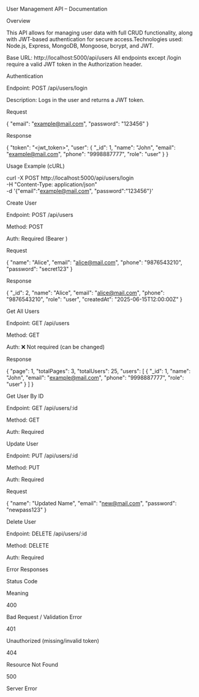 User Management API – Documentation

Overview

This API allows for managing user data with full CRUD functionality, along with JWT-based authentication for secure access.Technologies used: Node.js, Express, MongoDB, Mongoose, bcrypt, and JWT.

Base URL: http://localhost:5000/api/users All endpoints except /login require a valid JWT token in the Authorization header.

Authentication

Endpoint: POST /api/users/login

Description: Logs in the user and returns a JWT token.

Request

{
  "email": "example@mail.com",
  "password": "123456"
}

Response

{
  "token": "<jwt_token>",
  "user": {
    "_id": 1,
    "name": "John",
    "email": "example@mail.com",
    "phone": "9998887777",
    "role": "user"
  }
}

Usage Example (cURL)

curl -X POST http://localhost:5000/api/users/login \
-H "Content-Type: application/json" \
-d '{"email":"example@mail.com", "password":"123456"}'

Create User

Endpoint: POST /api/users

Method: POST

Auth: Required (Bearer <token>)

Request

{
  "name": "Alice",
  "email": "alice@mail.com",
  "phone": "9876543210",
  "password": "secret123"
}

Response

{
  "_id": 2,
  "name": "Alice",
  "email": "alice@mail.com",
  "phone": "9876543210",
  "role": "user",
  "createdAt": "2025-06-15T12:00:00Z"
}

Get All Users

Endpoint: GET /api/users

Method: GET

Auth: ❌ Not required (can be changed)

Response

{
  "page": 1,
  "totalPages": 3,
  "totalUsers": 25,
  "users": [
    {
      "_id": 1,
      "name": "John",
      "email": "example@mail.com",
      "phone": "9998887777",
      "role": "user"
    }
  ]
}

Get User By ID

Endpoint: GET /api/users/:id

Method: GET

Auth: Required

Update User

Endpoint: PUT /api/users/:id

Method: PUT

Auth: Required

Request

{
  "name": "Updated Name",
  "email": "new@mail.com",
  "password": "newpass123"
}

Delete User

Endpoint: DELETE /api/users/:id

Method: DELETE

Auth: Required

Error Responses

Status Code

Meaning

400

Bad Request / Validation Error

401

Unauthorized (missing/invalid token)

404

Resource Not Found

500

Server Error



